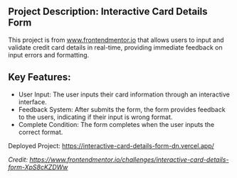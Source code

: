 ## Project Description: Interactive Card Details Form

This project is from www.frontendmentor.io that allows users to input and validate credit card details in real-time, providing immediate feedback on input errors and formatting.

## Key Features:

- User Input: The user inputs their card information through an interactive interface.
- Feedback System: After submits the form, the form provides feedback to the users, indicating if their input is wrong format.
- Complete Condition: The form completes when the user inputs the correct format.

Deployed Project: https://interactive-card-details-form-dn.vercel.app/

*Credit: https://www.frontendmentor.io/challenges/interactive-card-details-form-XpS8cKZDWw*
